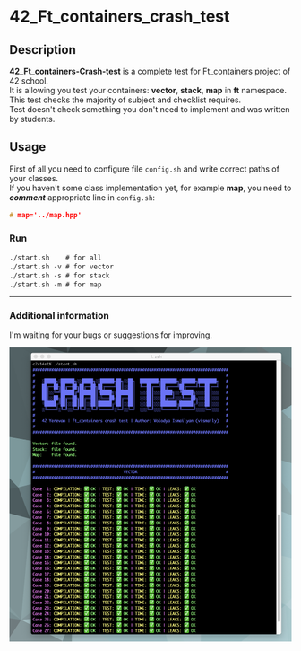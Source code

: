# 42_Ft_containers_crash_test

## Description

<span><b>42_Ft_containers-Crash-test</b></span> is a complete test for Ft_containers project of 42 school.<br>
It is allowing you test your containers: <b>vector</b>, <b>stack</b>, <b>map</b> in <b>ft</b> namespace.<br>
This test checks the majority of subject and checklist requires.<br>
Test doesn't check something you don't need to implement and was written by students.

## Usage

First of all you need to configure file ```config.sh``` and write correct paths of your classes.<br>
If you haven't some class implementation yet, for example <b>map</b>, you need to <b><i>comment</i></b> appropriate line in ```config.sh```:
```c++
# map='../map.hpp'
```
### Run

```shell
./start.sh    # for all
./start.sh -v # for vector
./start.sh -s # for stack
./start.sh -m # for map
```
___
### Additional information
I'm waiting for your bugs or suggestions for improving.

![Ft_containers tester](./Srcs/Tester.png)
